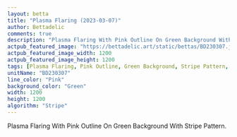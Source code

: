 ```yaml
---
layout: betta
title: "Plasma Flaring (2023-03-07)"
author: Bettadelic
comments: true
description: "Plasma Flaring With Pink Outline On Green Background With Stripe Pattern."
actpub_featured_image: "https://bettadelic.art/static/bettas/BD230307.jpg"
actpub_featured_image_width: 1200
actpub_featured_image_height: 1200
tags: [Plasma Flaring, Pink Outline, Green Background, Stripe Pattern, March 2023]
unitName: "BD230307"
line_color: "Pink"
background_color: "Green"
width: 1200
height: 1200
algorithm: "Stripe"
---
```


Plasma Flaring With Pink Outline On Green Background With Stripe Pattern.
